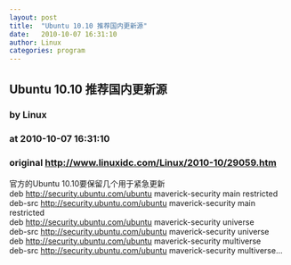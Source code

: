 ```yaml
---
layout: post
title:  "Ubuntu 10.10 推荐国内更新源"
date:   2010-10-07 16:31:10
author: Linux
categories: program
---
```


## Ubuntu 10.10 推荐国内更新源
### by Linux
### at 2010-10-07 16:31:10
### original <http://www.linuxidc.com/Linux/2010-10/29059.htm>

官方的Ubuntu 10.10要保留几个用于紧急更新<br>deb http://security.ubuntu.com/ubuntu maverick-security main restricted<br>deb-src http://security.ubuntu.com/ubuntu maverick-security main restricted<br>deb http://security.ubuntu.com/ubuntu maverick-security universe<br>deb-src http://security.ubuntu.com/ubuntu maverick-security universe<br>deb http://security.ubuntu.com/ubuntu maverick-security multiverse<br>deb-src http://security.ubuntu.com/ubuntu maverick-security multiverse...